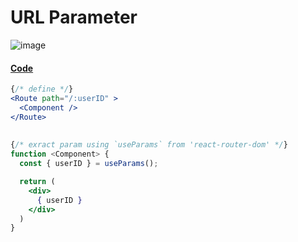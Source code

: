 # URL Parameter

![image](assets/url_parameter.png)

#### [Code](https://codesandbox.io/s/react-route-url-parameter-bm0v4)

```jsx
{/* define */}
<Route path="/:userID" >
  <Component />
</Route>
  
  
{/* exract param using `useParams` from 'react-router-dom' */}
function <Component> {
  const { userID } = useParams();

  return (
    <div>
      { userID }
    </div>
  )
}
```
